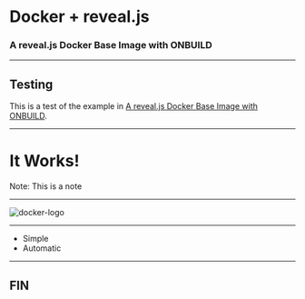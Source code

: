 # Docker + reveal.js

### A reveal.js Docker Base Image with ONBUILD

---

## Testing

This is a test of the example in [A reveal.js Docker Base Image with
ONBUILD](http://mindtrove.info/a-reveal.js-docker-base-image-with-onbuild/).

---

# It Works!

Note:
This is a note

---

![docker-logo](https://www.docker.io/static/img/homepage-docker-logo.png)

---

* Simple
* Automatic

---

## FIN
